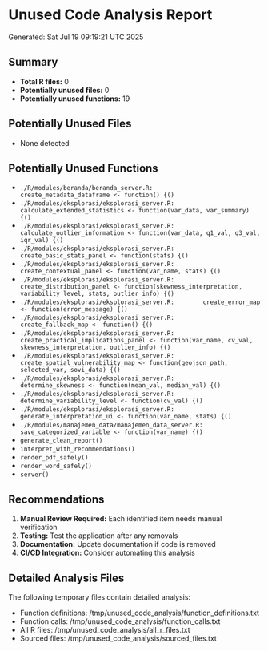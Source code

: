 # Unused Code Analysis Report

Generated: Sat Jul 19 09:19:21 UTC 2025

## Summary

- **Total R files:** 0
- **Potentially unused files:** 0
- **Potentially unused functions:** 19

## Potentially Unused Files

- None detected

## Potentially Unused Functions

- `./R/modules/beranda/beranda_server.R:        create_metadata_dataframe <- function() {()`
- `./R/modules/eksplorasi/eksplorasi_server.R:        calculate_extended_statistics <- function(var_data, var_summary) {()`
- `./R/modules/eksplorasi/eksplorasi_server.R:        calculate_outlier_information <- function(var_data, q1_val, q3_val, iqr_val) {()`
- `./R/modules/eksplorasi/eksplorasi_server.R:        create_basic_stats_panel <- function(stats) {()`
- `./R/modules/eksplorasi/eksplorasi_server.R:        create_contextual_panel <- function(var_name, stats) {()`
- `./R/modules/eksplorasi/eksplorasi_server.R:        create_distribution_panel <- function(skewness_interpretation, variability_level, stats, outlier_info) {()`
- `./R/modules/eksplorasi/eksplorasi_server.R:        create_error_map <- function(error_message) {()`
- `./R/modules/eksplorasi/eksplorasi_server.R:        create_fallback_map <- function() {()`
- `./R/modules/eksplorasi/eksplorasi_server.R:        create_practical_implications_panel <- function(var_name, cv_val, skewness_interpretation, outlier_info) {()`
- `./R/modules/eksplorasi/eksplorasi_server.R:        create_spatial_vulnerability_map <- function(geojson_path, selected_var, sovi_data) {()`
- `./R/modules/eksplorasi/eksplorasi_server.R:        determine_skewness <- function(mean_val, median_val) {()`
- `./R/modules/eksplorasi/eksplorasi_server.R:        determine_variability_level <- function(cv_val) {()`
- `./R/modules/eksplorasi/eksplorasi_server.R:        generate_interpretation_ui <- function(var_name, stats) {()`
- `./R/modules/manajemen_data/manajemen_data_server.R:        save_categorized_variable <- function(var_name) {()`
- `generate_clean_report()`
- `interpret_with_recommendations()`
- `render_pdf_safely()`
- `render_word_safely()`
- `server()`

## Recommendations

1. **Manual Review Required:** Each identified item needs manual verification
2. **Testing:** Test the application after any removals
3. **Documentation:** Update documentation if code is removed
4. **CI/CD Integration:** Consider automating this analysis

## Detailed Analysis Files

The following temporary files contain detailed analysis:
- Function definitions: /tmp/unused_code_analysis/function_definitions.txt
- Function calls: /tmp/unused_code_analysis/function_calls.txt
- All R files: /tmp/unused_code_analysis/all_r_files.txt
- Sourced files: /tmp/unused_code_analysis/sourced_files.txt

